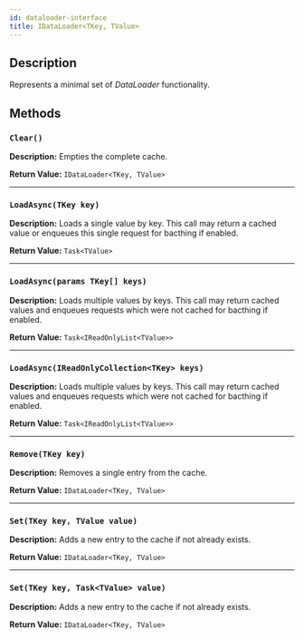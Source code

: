 ```yaml
---
id: dataloader-interface
title: IDataLoader<TKey, TValue>
---
```


## Description

Represents a minimal set of _DataLoader_ functionality.

## Methods

### `Clear()`

**Description:** Empties the complete cache.

**Return Value:** `IDataLoader<TKey, TValue>`

---

### `LoadAsync(TKey key)`

**Description:** Loads a single value by key. This call may return a cached value or enqueues this
single request for bacthing if enabled.

**Return Value:** `Task<TValue>`

---

### `LoadAsync(params TKey[] keys)`

**Description:** Loads multiple values by keys. This call may return cached values and enqueues
requests which were not cached for bacthing if enabled.

**Return Value:** `Task<IReadOnlyList<TValue>>`

---

### `LoadAsync(IReadOnlyCollection<TKey> keys)`

**Description:** Loads multiple values by keys. This call may return cached values and enqueues
requests which were not cached for bacthing if enabled.

**Return Value:** `Task<IReadOnlyList<TValue>>`

---

### `Remove(TKey key)`

**Description:** Removes a single entry from the cache.

**Return Value:** `IDataLoader<TKey, TValue>`

---

### `Set(TKey key, TValue value)`

**Description:** Adds a new entry to the cache if not already exists.

**Return Value:** `IDataLoader<TKey, TValue>`

---

### `Set(TKey key, Task<TValue> value)`

**Description:** Adds a new entry to the cache if not already exists.

**Return Value:** `IDataLoader<TKey, TValue>`
